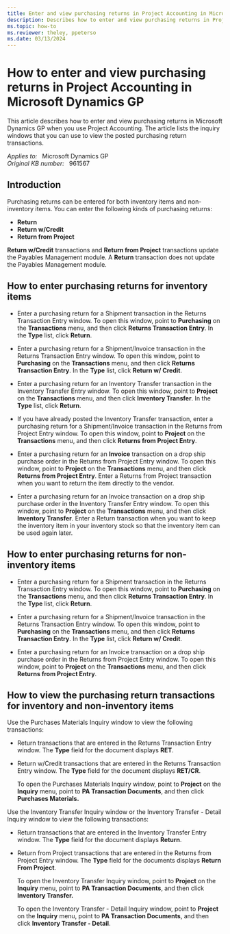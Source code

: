 ```yaml
---
title: Enter and view purchasing returns in Project Accounting in Microsoft Dynamics GP
description: Describes how to enter and view purchasing returns in Project Accounting in Microsoft Dynamics GP.
ms.topic: how-to
ms.reviewer: theley, ppeterso
ms.date: 03/13/2024
---
```

# How to enter and view purchasing returns in Project Accounting in Microsoft Dynamics GP

This article describes how to enter and view purchasing returns in Microsoft Dynamics GP when you use Project Accounting. The article lists the inquiry windows that you can use to view the posted purchasing return transactions.

_Applies to:_ &nbsp; Microsoft Dynamics GP  
_Original KB number:_ &nbsp; 961567

## Introduction

Purchasing returns can be entered for both inventory items and non-inventory items. You can enter the following kinds of purchasing returns:

- **Return**  
- **Return w/Credit**  
- **Return from Project**

**Return w/Credit** transactions and **Return from Project** transactions update the Payables Management module. A **Return** transaction does not update the Payables Management module.

## How to enter purchasing returns for inventory items

- Enter a purchasing return for a Shipment transaction in the Returns Transaction Entry window. To open this window, point to **Purchasing** on the **Transactions** menu, and then click **Returns Transaction Entry**. In the **Type** list, click **Return**.

- Enter a purchasing return for a Shipment/Invoice transaction in the Returns Transaction Entry window. To open this window, point to **Purchasing** on the **Transactions** menu, and then click **Returns Transaction Entry**. In the **Type** list, click **Return w/ Credit**.

- Enter a purchasing return for an Inventory Transfer transaction in the Inventory Transfer Entry window. To open this window, point to **Project** on the **Transactions** menu, and then click **Inventory Transfer**. In the **Type** list, click **Return**.

- If you have already posted the Inventory Transfer transaction, enter a purchasing return for a Shipment/Invoice transaction in the Returns from Project Entry window. To open this window, point to **Project** on the **Transactions** menu, and then click **Returns from Project Entry**.

- Enter a purchasing return for an **Invoice** transaction on a drop ship purchase order in the Returns from Project Entry window. To open this window, point to **Project** on the **Transactions** menu, and then click **Returns from Project Entry**. Enter a Returns from Project transaction when you want to return the item directly to the vendor.

- Enter a purchasing return for an Invoice transaction on a drop ship purchase order in the Inventory Transfer Entry window. To open this window, point to **Project** on the **Transactions** menu, and then click **Inventory Transfer**. Enter a Return transaction when you want to keep the inventory item in your inventory stock so that the inventory item can be used again later.

## How to enter purchasing returns for non-inventory items

- Enter a purchasing return for a Shipment transaction in the Returns Transaction Entry window. To open this window, point to **Purchasing** on the **Transactions** menu, and then click **Returns Transaction Entry**. In the **Type** list, click **Return**.

- Enter a purchasing return for a Shipment/Invoice transaction in the Returns Transaction Entry window. To open this window, point to **Purchasing** on the **Transactions** menu, and then click **Returns Transaction Entry**. In the **Type** list, click **Return w/ Credit**.

- Enter a purchasing return for an Invoice transaction on a drop ship purchase order in the Returns from Project Entry window. To open this window, point to **Project** on the **Transactions** menu, and then click **Returns from Project Entry**.

## How to view the purchasing return transactions for inventory and non-inventory items

Use the Purchases Materials Inquiry window to view the following transactions:

- Return transactions that are entered in the Returns Transaction Entry window. The **Type** field for the document displays **RET**.

- Return w/Credit transactions that are entered in the Returns Transaction Entry window. The **Type** field for the document displays **RET/CR**.

    To open the Purchases Materials Inquiry window, point to **Project** on the **Inquiry** menu, point to **PA Transaction Documents**, and then click **Purchases Materials.**

Use the Inventory Transfer Inquiry window or the Inventory Transfer - Detail Inquiry window to view the following transactions:

- Return transactions that are entered in the Inventory Transfer Entry window. The **Type** field for the document displays **Return**.

- Return from Project transactions that are entered in the Returns from Project Entry window. The **Type** field for the documents displays **Return From Project**.

    To open the Inventory Transfer Inquiry window, point to **Project** on the **Inquiry** menu, point to **PA Transaction Documents**, and then click **Inventory Transfer.**

    To open the Inventory Transfer - Detail Inquiry window, point to **Project** on the **Inquiry** menu, point to **PA Transaction Documents**, and then click **Inventory Transfer - Detail**.
